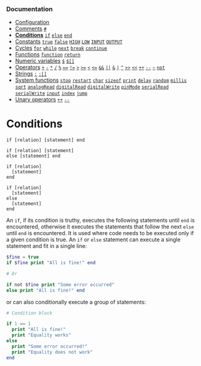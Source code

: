 ### Documentation
- [Configuration](/documentation/configuration.md)
- [Comments](/documentation/comments.md) [`#`]()  
- **[Conditions](/documentation/conditions.md)** [`if`](/documentation/conditions.md) [`else`](/documentation/conditions.md) [`end`](/documentation/conditions.md)
- [Constants](/documentation/constants.md) [`true`]() [`false`]() [`HIGH`]() [`LOW`]() [`INPUT`]() [`OUTPUT`]()
- [Cycles](/documentation/cycles.md) [`for`](/documentation/cycles.md#for) [`while`](/documentation/cycles.md#while) [`next`](/documentation/cycles.md#next) [`break`](/documentation/cycles.md#break) [`continue`](/documentation/cycles.md#continue)
- [Functions](/documentation/functions.md) [`function`]() [`return`]()
- [Numeric variables](/documentation/numeric-variables.md) [`$`]() [`$[]`]()
- [Operators](/documentation/operators.md) [`+`]() [`-`]() [`*`]() [`/`]() [`%`]() [`==`]() [`!=`]() [`>`]() [`>=`]() [`<`]() [`<=`]() [`&&`]() [`||`]() [`&`]() [`|`]() [`^`]() [`>>`]() [`<<`]() [`++`]() [`--`]() [`~`]() [`not`]()
- [Strings](/documentation/strings.md) [`:`]() [`:[]`]()
- [System functions](/documentation/system-functions.md) [`stop`](/documentation/system-functions.md#stop) [`restart`](/documentation/system-functions.md#restart) [`char`](/documentation/system-functions.md#print) [`sizeof`](/documentation/system-functions.md#sizeof) [`print`](/documentation/system-functions.md#print) [`delay`](/documentation/system-functions.md#delay) [`random`](/documentation/system-functions.md#random) [`millis`](/documentation/system-functions.md#millis) [`sqrt`](/documentation/system-functions.md#sqrt) [`analogRead`](/documentation/system-functions.md#analogRead) [`digitalRead`](/documentation/system-functions.md#digitalRead) [`digitalWrite`](/documentation/system-functions.md#digitalWrite) [`pinMode`](/documentation/system-functions.md#pinMode) [`serialRead`](/documentation/system-functions.md#serialRead) [`serialWrite`](/documentation/system-functions.md#serialWrite) [`input`](/documentation/system-functions.md#input) [`index`](/documentation/system-functions.md#index) [`jump`](/documentation/system-functions.md#jump)
- [Unary operators](/documentation/unary-operators.md) [`++`]() [`--`]()

# Conditions
```
if [relation] [statement] end

if [relation] [statement]
else [statement] end

if [relation]
  [statement]
end

if [relation]
  [statement]
else
  [statement]
end
```
An `if`, if its condition is truthy, executes the following statements until `end` is encountered, otherwise it executes the statements that follow the next `else` until `end` is encountered. It is used where code needs to be executed only if a given condition is true. An `if` or `else` statement can execute a single statement and fit in a single line:
```php
$fine = true
if $fine print "All is fine!" end

# Or

if not $fine print "Some error occurred"
else print "All is fine!" end
```
or can also conditionally execute a group of statements:
```php
# Condition block

if 1 == 1
  print "All is fine!"
  print "Equality works"
else
  print "Some error occurred!"
  print "Equality does not work"
end
```
